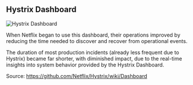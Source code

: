 <!-- .element: class="textleft-imageright" -->
## Hystrix Dashboard

![Hystrix Dashboard](slides/resources/images/dashboard.png "Hystrix Dashboard")

When Netflix began to use this dashboard, their operations improved by reducing the time needed to discover and recover from operational events.

The duration of most production incidents (already less frequent due to Hystrix) became far shorter, with diminished impact, due to the real-time insights into system behavior provided by the Hystrix Dashboard.

Source: https://github.com/Netflix/Hystrix/wiki/Dashboard
